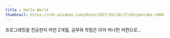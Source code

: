 ```yaml
---
title : Hello World
thumbnail: https://cdn.pixabay.com/photo/2017/01/16/17/45/pancake-1984716_1280.jpg
---
```


프로그래밍을 전공한지 어언 2개월, 공부와 학점은 이미 머나먼 저편으로...
